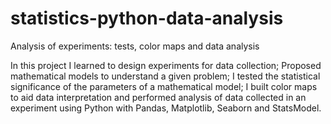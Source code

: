# statistics-python-data-analysis
Analysis of experiments: tests, color maps and data analysis

In this project I learned to design experiments for data collection;
Proposed mathematical models to understand a given problem;
I tested the statistical significance of the parameters of a mathematical model;
I built color maps to aid data interpretation and performed analysis of data collected in an experiment using Python with Pandas, Matplotlib, Seaborn and StatsModel.
